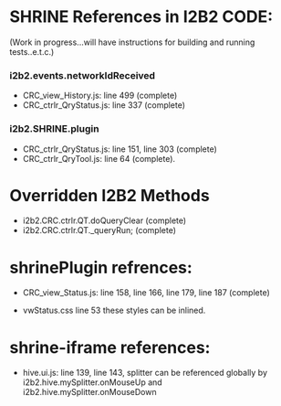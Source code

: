  
# SHRINE References in I2B2 CODE:

(Work in progress...will have instructions for building and running tests..e.t.c.)

### 	i2b2.events.networkIdReceived
- CRC_view_History.js: line 499 (complete)
- CRC_ctrlr_QryStatus.js: line 337 (complete)



### i2b2.SHRINE.plugin 
- CRC_ctrlr_QryStatus.js: line 151, line 303 (complete)
- CRC_ctrlr_QryTool.js: line 64 (complete).

# Overridden I2B2 Methods
- i2b2.CRC.ctrlr.QT.doQueryClear (complete)
- i2b2.CRC.ctrlr.QT._queryRun; (complete)

# shrinePlugin refrences:
- CRC_view_Status.js: line 158, line 166, line 179, line 187 (complete)

- vwStatus.css line 53
these styles can be inlined.

# shrine-iframe references:
- hive.ui.js: line 139, line 143,  splitter can be referenced globally by i2b2.hive.mySplitter.onMouseUp and i2b2.hive.mySplitter.onMouseDown



